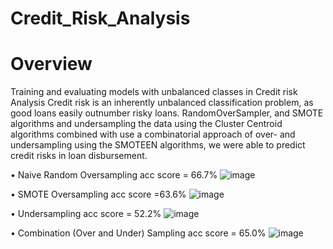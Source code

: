 # Credit_Risk_Analysis

# Overview
Training  and evaluating  models with unbalanced classes in Credit risk Analysis
Credit risk is an inherently unbalanced classification problem, as good loans easily 
outnumber risky loans. RandomOverSampler, and SMOTE algorithms and undersampling 
the data using the Cluster Centroid algorithms combined with use a combinatorial 
approach of over- and undersampling using the SMOTEEN algorithms, we were able 
to predict credit risks in loan disbursement.

•	 Naive Random Oversampling 
acc score = 66.7%
![image](https://user-images.githubusercontent.com/70987568/138615021-7682aa37-ecec-4397-851b-fb93dde911b9.png)

•	SMOTE Oversampling acc score =63.6%
![image](https://user-images.githubusercontent.com/70987568/138615058-da00343c-2e78-4a7f-b5db-9a6b7365374d.png)

•	Undersampling 
acc score =  52.2% 
![image](https://user-images.githubusercontent.com/70987568/138615123-01abc96e-f1ad-42f0-8750-14da31ede7d3.png)

•	Combination (Over and Under) Sampling 
acc score = 65.0%
![image](https://user-images.githubusercontent.com/70987568/138617248-cded994d-8c8c-4e1b-bf38-0c8a2472e49e.png)
